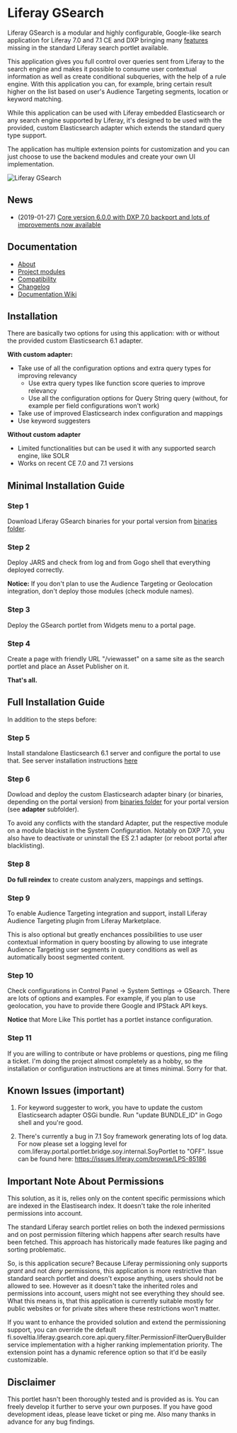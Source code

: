 # Liferay GSearch

Liferay GSearch is a modular and highly configurable, Google-like search application for Liferay 7.0 and 7.1 CE and DXP bringing many [features](https://github.com/peerkar/liferay-gsearch/wiki/About) missing in the standard Liferay search portlet available. 

This application gives you full control over queries sent from Liferay to the search engine and makes it possible to consume user contextual information as well as create conditional subqueries, with the help of a rule engine. With this application you can, for example, bring certain result higher on the list based on user's Audience Targeting segments, location or keyword matching.

While this application can be used with Liferay embedded Elasticsearch or any search engine supported by Liferay, it's designed to be used with the provided, custom Elasticsearch adapter which extends the standard query type support.

The application has multiple extension points for customization and you can just choose to use the backend modules and create your own UI implementation.

![Liferay GSearch](https://github.com/peerkar/liferay-gsearch/raw/master/gsearch-doc/screenshots/gsearch.gif)

## News
* (2019-01-27) [Core version 6.0.0 with DXP 7.0 backport and lots of improvements now available](https://github.com/peerkar/liferay-gsearch/wiki/Changelog)

## Documentation

* [About](https://github.com/peerkar/liferay-gsearch/wiki/About)
* [Project modules](https://github.com/peerkar/liferay-gsearch/wiki/Project-Modules)
* [Compatibility](https://github.com/peerkar/liferay-gsearch/wiki/Compatibility)
* [Changelog](https://github.com/peerkar/liferay-gsearch/wiki/Changelog)
* [Documentation Wiki](https://github.com/peerkar/liferay-gsearch/wiki)

## Installation

There are basically two options for using this application: with or without the provided custom Elasticsearch 6.1 adapter.

__With custom adapter:__

* Take use of all the configuration options and extra query types for improving relevancy
  * Use extra query types like function score queries to improve relevancy
  * Use all the configuration options for Query String query (without, for example per field configurations won't work)
* Take use of improved Elasticsearch index configuration and mappings
* Use keyword suggesters

__Without custom adapter__

* Limited functionalities but can be used it with any supported search engine, like SOLR
* Works on recent CE 7.0 and 7.1 versions

## Minimal Installation Guide

### Step 1

Download Liferay GSearch binaries for your portal version from [binaries folder](https://github.com/peerkar/liferay-gsearch/tree/master/binaries).

### Step 2

Deploy JARS and check from log and from Gogo shell that everything deployed correctly.

__Notice:__ If you don't plan to use the Audience Targeting or Geolocation integration, don't deploy those modules (check module names).

### Step 3

Deploy the GSearch portlet from Widgets menu to a portal page.

### Step 4

Create a page with friendly URL "/viewasset" on a same site as the search portlet and place an Asset Publisher on it.

__That's all.__

## Full Installation Guide

In addition to the steps before:

### Step 5

Install standalone Elasticsearch 6.1 server and configure the portal to use that. See server installation instructions [here](https://dev.liferay.com/en/discover/deployment/-/knowledge_base/7-0/installing-elasticsearch)

### Step 6

Dowload and deploy the custom Elasticsearch adapter binary (or binaries, depending on the portal version) from [binaries folder](https://github.com/peerkar/liferay-gsearch/tree/master/binaries) for your portal version (see __adapter__ subfolder).

To avoid any conflicts with the standard Adapter, put the respective module on a module blackist in the System Configuration. Notably on DXP 7.0, you also have to deactivate or uninstall the ES 2.1 adapter (or reboot portal after blacklisting). 

### Step 8

__Do full reindex__ to create custom analyzers, mappings and settings. 

### Step 9

To enable Audience Targeting integration and support, install Liferay Audience Targeting plugin from Liferay Marketplace. 

This is also optional but greatly enchances possibilities to use user contextual information in query boosting by allowing to use integrate Audience Targeting user segments in query conditions as well as automatically boost segmented content.

### Step 10

Check configurations in Control Panel -> System Settings -> GSearch. There are lots of options and examples. For example, if you plan to use geolocation, you have to provide there Google and IPStack API keys.

__Notice__ that More Like This portlet has a portlet instance configuration.

### Step 11

If you are willing to contribute or have problems or questions, ping me filing a ticket. I'm doing the project almost completely as a hobby, so the installation or configuration instructions are at times minimal. Sorry for that.

## Known Issues (important)

1. For keyword suggester to work, you have to update the custom Elasticsearch adapter OSGi bundle. Run "update BUNDLE_ID" in Gogo shell and you're good.

1. There's currently a bug in 7.1 Soy framework generating lots of log data. For now please set a logging level for  com.liferay.portal.portlet.bridge.soy.internal.SoyPortlet to "OFF". Issue can be found here: https://issues.liferay.com/browse/LPS-85186 
 
## Important Note About Permissions

This solution, as it is, relies only on the content specific permissions which are indexed in the Elastisearch index. It doesn't take the role inherited permissions into account.

The standard Liferay search portlet relies on both the indexed permissions and on post permission filtering which happens after search results have been fetched. This approach has historically made features like paging and sorting problematic. 

So, is this application secure? Because Liferay permissioning only supports *grant* and not *deny* permissions, this application is more restrictive than standard search portlet and doesn't expose anything, users should not be allowed to see. However as it doesn't take the inherited roles and permissions into account, users might not see everything they should see. What this means is, that this application is currently suitable mostly for public websites or for private sites where these restrictions won't matter.

If you want to enhance the provided solution and extend the permissioning support, you can override the default fi.soveltia.liferay.gsearch.core.api.query.filter.PermissionFilterQueryBuilder service implementation with a higher ranking implementation priority. The extension point has a dynamic reference option so that it'd be easily customizable.

## Disclaimer

This portlet hasn't been thoroughly tested and is provided as is. You can freely develop it further to serve your own purposes. If you have good development ideas, please leave ticket or ping me. Also many thanks in advance for any bug findings.
